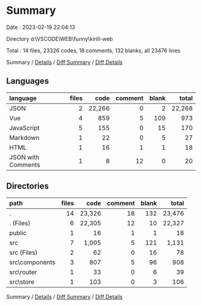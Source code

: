 # Summary

Date : 2023-02-19 22:04:13

Directory d:\\VSCODE\\WEB\\funny\\kirill-web

Total : 14 files,  23326 codes, 18 comments, 132 blanks, all 23476 lines

Summary / [Details](details.md) / [Diff Summary](diff.md) / [Diff Details](diff-details.md)

## Languages
| language | files | code | comment | blank | total |
| :--- | ---: | ---: | ---: | ---: | ---: |
| JSON | 2 | 22,266 | 0 | 2 | 22,268 |
| Vue | 4 | 859 | 5 | 109 | 973 |
| JavaScript | 5 | 155 | 0 | 15 | 170 |
| Markdown | 1 | 22 | 0 | 5 | 27 |
| HTML | 1 | 16 | 1 | 1 | 18 |
| JSON with Comments | 1 | 8 | 12 | 0 | 20 |

## Directories
| path | files | code | comment | blank | total |
| :--- | ---: | ---: | ---: | ---: | ---: |
| . | 14 | 23,326 | 18 | 132 | 23,476 |
| . (Files) | 6 | 22,305 | 12 | 10 | 22,327 |
| public | 1 | 16 | 1 | 1 | 18 |
| src | 7 | 1,005 | 5 | 121 | 1,131 |
| src (Files) | 2 | 62 | 0 | 16 | 78 |
| src\\components | 3 | 807 | 5 | 96 | 908 |
| src\\router | 1 | 33 | 0 | 6 | 39 |
| src\\store | 1 | 103 | 0 | 3 | 106 |

Summary / [Details](details.md) / [Diff Summary](diff.md) / [Diff Details](diff-details.md)